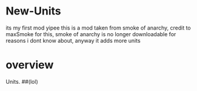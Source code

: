 # New-Units
its my first mod yipee
this is a mod taken from smoke of anarchy, credit to maxSmoke for this, smoke of anarchy is no longer downloadable for reasons i dont know about, anyway
it adds more units
# overview
Units. 
##(lol)


